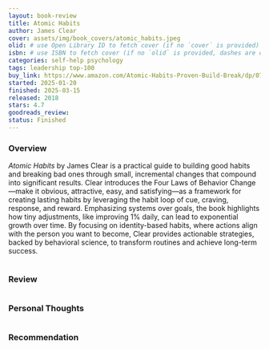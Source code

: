 ```yaml
---
layout: book-review
title: Atomic Habits
author: James Clear
cover: assets/img/book_covers/atomic_habits.jpeg
olid: # use Open Library ID to fetch cover (if no `cover` is provided)
isbn: # use ISBN to fetch cover (if no `olid` is provided, dashes are optional)
categories: self-help psychology
tags: leadership top-100
buy_link: https://www.amazon.com/Atomic-Habits-Proven-Build-Break/dp/0735211299
started: 2025-01-20
finished: 2025-03-15
released: 2018
stars: 4.7
goodreads_review:
status: Finished
---
```


<p style="margin-bottom:0.5cm;"></p>

### <b>Overview</b>

_Atomic Habits_ by James Clear is a practical guide to building good habits and breaking bad ones through small, incremental changes that compound into significant results. Clear introduces the Four Laws of Behavior Change—make it obvious, attractive, easy, and satisfying—as a framework for creating lasting habits by leveraging the habit loop of cue, craving, response, and reward. Emphasizing systems over goals, the book highlights how tiny adjustments, like improving 1% daily, can lead to exponential growth over time. By focusing on identity-based habits, where actions align with the person you want to become, Clear provides actionable strategies, backed by behavioral science, to transform routines and achieve long-term success.

<p style="margin-bottom:1cm;"></p>

### <b>Review</b>

<p style="margin-bottom:1cm;"></p>

### <b>Personal Thoughts</b>

<p style="margin-bottom:1cm;"></p>

### <b>Recommendation</b>